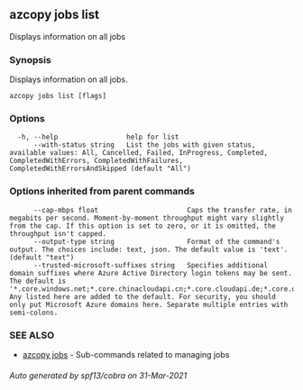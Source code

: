 ## azcopy jobs list

Displays information on all jobs

### Synopsis


Displays information on all jobs.

```
azcopy jobs list [flags]
```

### Options

```
  -h, --help                 help for list
      --with-status string   List the jobs with given status, available values: All, Cancelled, Failed, InProgress, Completed, CompletedWithErrors, CompletedWithFailures, CompletedWithErrorsAndSkipped (default "All")
```

### Options inherited from parent commands

```
      --cap-mbps float                      Caps the transfer rate, in megabits per second. Moment-by-moment throughput might vary slightly from the cap. If this option is set to zero, or it is omitted, the throughput isn't capped.
      --output-type string                  Format of the command's output. The choices include: text, json. The default value is 'text'. (default "text")
      --trusted-microsoft-suffixes string   Specifies additional domain suffixes where Azure Active Directory login tokens may be sent.  The default is '*.core.windows.net;*.core.chinacloudapi.cn;*.core.cloudapi.de;*.core.usgovcloudapi.net'. Any listed here are added to the default. For security, you should only put Microsoft Azure domains here. Separate multiple entries with semi-colons.
```

### SEE ALSO

* [azcopy jobs](azcopy_jobs.md)	 - Sub-commands related to managing jobs

###### Auto generated by spf13/cobra on 31-Mar-2021
